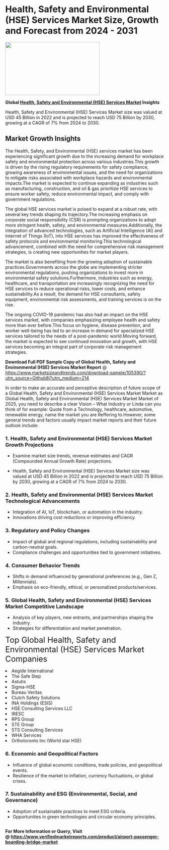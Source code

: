 <H1>Health, Safety and Environmental (HSE) Services Market Size, Growth and Forecast from 2024 - 2031</H1><img class="aligncenter size-medium wp-image-584254" src="https://thirdeyenews.in/wp-content/uploads/2024/09/Global-Market-Research-300x168.jpeg" alt="" width="300" height="168" /><p><strong>Global&nbsp;<a href="https://www.marketsizeandtrends.com/download-sample/105390/?utm_source=Github8j?utm_medium=214">Health, Safety and Environmental (HSE) Services Market</a> Insights</strong></p><p>Health, Safety and Environmental (HSE) Services Market size was valued at USD 45 Billion in 2022 and is projected to reach USD 75 Billion by 2030, growing at a CAGR of 7% from 2024 to 2030.</p><p><h2>Market Growth Insights</h2> <p>The Health, Safety, and Environmental (HSE) services market has been experiencing significant growth due to the increasing demand for workplace safety and environmental protection across various industries.This growth is driven by the rising regulatory requirements for safety compliance, growing awareness of environmental issues, and the need for organizations to mitigate risks associated with workplace hazards and environmental impacts.The market is expected to continue expanding as industries such as manufacturing, construction, and oil & gas prioritize HSE services to ensure worker safety, reduce environmental impact, and comply with government regulations.</p> <p>The global HSE services market is poised to expand at a robust rate, with several key trends shaping its trajectory.The increasing emphasis on corporate social responsibility (CSR) is prompting organizations to adopt more stringent health, safety, and environmental measures.Additionally, the integration of advanced technologies, such as Artificial Intelligence (AI) and Internet of Things (IoT), into HSE services has improved the effectiveness of safety protocols and environmental monitoring.This technological advancement, combined with the need for comprehensive risk management strategies, is creating new opportunities for market players.</p> <p>The market is also benefiting from the growing adoption of sustainable practices.Governments across the globe are implementing stricter environmental regulations, pushing organizations to invest more in environmental safety solutions.Furthermore, industries such as energy, healthcare, and transportation are increasingly recognizing the need for HSE services to reduce operational risks, lower costs, and enhance sustainability.As a result, the demand for HSE consultants, safety equipment, environmental risk assessments, and training services is on the rise.</p> <p>The ongoing COVID-19 pandemic has also had an impact on the HSE services market, with companies emphasizing employee health and safety more than ever before.This focus on hygiene, disease prevention, and worker well-being has led to an increase in demand for specialized HSE services tailored to the needs of a post-pandemic world.Moving forward, the market is expected to see continued innovation and growth, with HSE services becoming an integral part of corporate risk management strategies.</p> <p><span class=""><strong>Download Full PDF Sample Copy of Global Health, Safety and Environmental (HSE) Services Market Report</strong> @ <a href="https://www.marketsizeandtrends.com/download-sample/105390/?utm_source=Github8j?utm_medium=214" target="_blank">https://www.marketsizeandtrends.com/download-sample/105390/?utm_source=Github8j?utm_medium=214</a></span></p><p>In order to make an accurate and perceptive description of future scope of a Global&nbsp;Health, Safety and Environmental (HSE) Services Market Market as Global&nbsp;Health, Safety and Environmental (HSE) Services Market Market of 2025, you need to describe a clear Vision &ndash; What Industry or Linda can you think of for example: Quote from a Technology, healthcare, automotive, renewable energy, name the market you are Reffering to.However, some general trends and factors usually impact market reports and their future outlook include:</p><h3>1.&nbsp;<strong>Health, Safety and Environmental (HSE) Services Market Growth Projections</strong></h3><ul><li>Examine market size trends, revenue estimates and CAGR (Compounded Annual Growth Rate) projections.</li><li><p>Health, Safety and Environmental (HSE) Services Market size was valued at USD 45 Billion in 2022 and is projected to reach USD 75 Billion by 2030, growing at a CAGR of 7% from 2024 to 2030.</p></li></ul><h3>2.&nbsp;<strong>Health, Safety and Environmental (HSE) Services Market Technological Advancements</strong></h3><ul><li>Integration of AI, IoT, blockchain, or automation in the industry.</li><li>Innovations driving cost reductions or improving efficiency.</li></ul><h3>3.&nbsp;<strong>Regulatory and Policy Changes</strong></h3><ul><li>Impact of global and regional regulations, including sustainability and carbon-neutral goals.</li><li>Compliance challenges and opportunities tied to government initiatives.</li></ul><h3>4.&nbsp;<strong>Consumer Behavior Trends</strong></h3><ul><li>Shifts in demand influenced by generational preferences (e.g., Gen Z, Millennials).</li><li>Emphasis on eco-friendly, ethical, or personalized products/services.</li></ul><h3>5.&nbsp;<strong>Global Health, Safety and Environmental (HSE) Services Market Competitive Landscape</strong></h3><ul><li>Analysis of key players, new entrants, and partnerships shaping the industry.</li><li>Strategies for differentiation and market penetration.</li></ul><p data-pm-slice="1 1 []"><span style="color: inherit; font-family: inherit; font-size: 25px;">Top Global Health, Safety and Environmental (HSE) Services Market Companies</span></p><div class="" data-test-id=""><p><li>Aegide International</li><li> The Safe Step</li><li> Astutis</li><li> Sigma-HSE</li><li> Bureau Veritas</li><li> Clutch Safety Solutions</li><li> INA Holdings (ESIS)</li><li> HSE Consulting Services LLC</li><li> IRESC</li><li> RPS Group</li><li> STE Group</li><li> STS Consulting Services</li><li> WHA Services</li><li> Orthotoronto Inc (World star HSE)</li></p></div><h3>6.&nbsp;<strong>Economic and Geopolitical Factors</strong></h3><ul><li>Influence of global economic conditions, trade policies, and geopolitical events.</li><li>Resilience of the market to inflation, currency fluctuations, or global crises.</li></ul><h3>7.&nbsp;<strong>Sustainability and ESG (Environmental, Social, and Governance)</strong></h3><ul><li>Adoption of sustainable practices to meet ESG criteria.</li><li>Opportunities in green technologies and circular economy principles.</li></ul><h2><strong style="font-size: 14px;">For More Information or Query, Visit @&nbsp;</strong><a style="background-color: #ffffff; font-size: 14px;" href="https://www.marketsizeandtrends.com/report/health-safety-and-environmental-hse-services-market/" target="_blank">https://www.verifiedmarketreports.com/product/airport-passenger-boarding-bridge-market</a></h2>